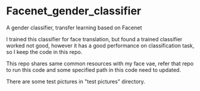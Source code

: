 # Facenet_gender_classifier
A gender classifier, transfer learning based on Facenet

I trained this classifier for face translation, but found a trained classifier worked not good, however it has a good performance on classification task, so I keep the code in this repo. 

This repo shares same common resources with my face vae, refer that repo to run this code and some specified path in this code need to updated.

There are some test pictures in "test pictures" directory.

